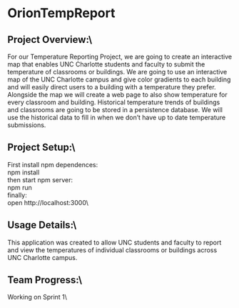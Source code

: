 # OrionTempReport

## Project Overview:\
For our Temperature Reporting Project, we are going to create an interactive map that enables UNC Charlotte students and faculty to submit the temperature of classrooms or buildings. We are going to use an interactive map of the UNC Charlotte campus and give color gradients to each building and will easily direct users to a building with a temperature they prefer. Alongside the map we will create a web page to also show temperature for every classroom and building. Historical temperature trends of buildings and classrooms are going to be stored in a persistence database. We will use the historical data to fill in when we don’t have up to date temperature submissions. 

## Project Setup:\
First install npm dependences:\
  npm install\
then start npm server:\
  npm run\
finally:\
  open http://localhost:3000\

## Usage Details:\
This application was created to allow UNC students and faculty to report and view the temperatures of individual classrooms or buildings across UNC Charlotte campus.

## Team Progress:\
Working on Sprint 1\
